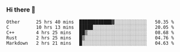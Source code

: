 ### Hi there 👋

<!--
**WShiBin/WShiBin** is a ✨ _special_ ✨ repository because its `README.md` (this file) appears on your GitHub profile.

Here are some ideas to get you started:

- 🔭 I’m currently working on ...
- 🌱 I’m currently learning ...
- 👯 I’m looking to collaborate on ...
- 🤔 I’m looking for help with ...
- 💬 Ask me about ...
- 📫 How to reach me: ...
- 😄 Pronouns: ...
- ⚡ Fun fact: ...
-->

<!--START_SECTION:waka-->
```text
Other      25 hrs 40 mins  ████████████▓░░░░░░░░░░░░   50.35 % 
C          10 hrs 13 mins  █████░░░░░░░░░░░░░░░░░░░░   20.05 % 
C++        4 hrs 25 mins   ██▒░░░░░░░░░░░░░░░░░░░░░░   08.68 % 
Rust       2 hrs 25 mins   █▒░░░░░░░░░░░░░░░░░░░░░░░   04.76 % 
Markdown   2 hrs 21 mins   █░░░░░░░░░░░░░░░░░░░░░░░░   04.63 % 
```
<!--END_SECTION:waka-->
